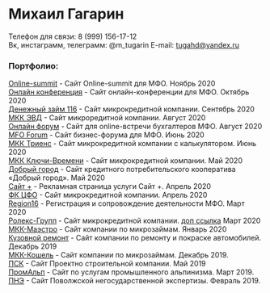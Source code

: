 # Михаил Гагарин
Телефон для связи: 8 (999) 156-17-12  
Вк, инстаграмм, телеграмм: @m_tugarin
E-mail: tugahd@yandex.ru  

### Портфолио:

[Online-summit](http://mfoconference.ru/ "Online-summit") - Сайт Online-summit для МФО. Ноябрь 2020  
[Онлайн конференция](http://ok.tugarin.site "Онлайн конференция") - Сайт онлайн-конференции для МФО. Октябрь 2020  
[Денежный займ 116](http://dz.tugarin.site "Денежный займ") - Сайт микрокредитной компании. Сентябрь 2020  
[МКК ЭВД](https://mfoevd.ru/ "МКК ЭВД") - Сайт микроредитной компании. Август 2020  
[Онлайн форум](http://of.tugarin.site "Онлайн форум") - Сайт для online-встречи бухгалтеров МФО. Август 2020  
[MFO Forum](http://mfoforum.ru/ "МФО Форум") - Сайт бизнес-форума для МФО. Июнь 2020  
[МКК Триенс](http://www.triens.info/ "МКК Триенс") - Сайт микрокредитной компании с калькулятором. Июнь 2020  
[МКК Ключи-Времени](https://мкк-ключи-времени.рф/ "МКК Ключи-Времени") - Сайт микрокредитной компании. Май 2020  
[Добрый город](https://кпкдобрыйгород.рф/ "КПК Добрый город") - Сайт кредитного потребительского кооператива «Добрый город». Май 2020  
[Сайт +](http://sait-plus.ru/ "Сайт +") - Рекламная страница услуги Сайт +. Апрель 2020  
[ФК ЦФО](http://mkk-finclub.ru/ "ФК ЦФО") - Сайт микрокредитной компании.  Апрель 2020  
[Region16](https://region16.info/ "Регион16") - Регистрация и сопровождение деятельности МФО.  Март 2020  
[Ролекс-Групп](http://ролекс-групп.рф/ "Ролекс-Групп") - Сайт микрокредитной компании. [доп ссылка](https://rk.tugarin.site) Март 2020  
[МКК-Маэстро](http://mkk-maestro.ru/ "МКК-Маэстро") - Сайт компании по микрозаймам. Январь 2020  
[Кузовной ремонт](http://кузовнойцех77.рф/ "КЦ77") - Сайт компании по ремонту и покраске автомобилей. Декабрь 2019  
[МКК-Кошель](http://мкк-кошель.рф/ "МКК-Кошель") - Сайт компании по микрозаймам. Декабрь 2019.  
[ПСК](http://проект.top/ "ПСК") - Сайт Проектно строительной компании. Май 2019  
[ПромАльп](http://promalp.group/ "Промышленный альпинизм") - Сайт по услугам промышленного альпинизма. Март 2019.  
[ПНЭ](http://expertiza.help/ "Поволжская негосударственная экспертиза") - Сайт Поволжской негосударственной экспертизы. Февраль 2019.  
